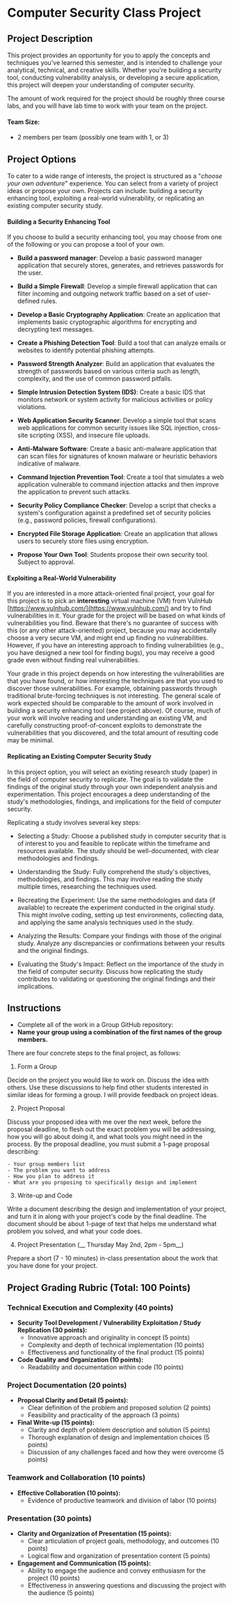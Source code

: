 # Computer Security Class Project

## Project Description

This project provides an opportunity for you to apply the concepts and techniques you've learned this semester, and is intended to challenge your analytical, technical, and creative skills. Whether you're building a security tool, conducting vulnerability analysis, or developing a secure application, this project will deepen your understanding of computer security.

The amount of work required for the project should be roughly three course labs, and you will have lab time to work with your team on the project. 

#### Team Size: 
* 2 members per team (possibly one team with 1, or 3)

## Project Options

To cater to a wide range of interests, the project is structured as a "_choose your own adventure_" experience. You can select from a variety of project ideas or propose your own. Projects can include: building a security enhancing tool, exploiting a real-world vulnerability, or replicating an existing computer security study. 

#### Building a Security Enhancing Tool 

If you choose to build a security enhancing tool, you may choose from one of the following or you can propose a tool of your own. 

- **Build a password manager**: Develop a basic password manager application that securely stores, generates, and retrieves passwords for the user.

- **Build a Simple Firewall**: Develop a simple firewall application that can filter incoming and outgoing network traffic based on a set of user-defined rules. 
    
- **Develop a Basic Cryptography Application**: Create an application that implements basic cryptographic algorithms for encrypting and decrypting text messages. 
    
- **Create a Phishing Detection Tool**: Build a tool that can analyze emails or websites to identify potential phishing attempts. 
    
- **Password Strength Analyzer**: Build an application that evaluates the strength of passwords based on various criteria such as length, complexity, and the use of common password pitfalls.
    
- **Simple Intrusion Detection System (IDS)**: Create a basic IDS that monitors network or system activity for malicious activities or policy violations. 
    
- **Web Application Security Scanner**: Develop a simple tool that scans web applications for common security issues like SQL injection, cross-site scripting (XSS), and insecure file uploads.
    
- **Anti-Malware Software**: Create a basic anti-malware application that can scan files for signatures of known malware or heuristic behaviors indicative of malware. 
    
- **Command Injection Prevention Tool**: Create a tool that simulates a web application vulnerable to command injection attacks and then improve the application to prevent such attacks. 
    
- **Security Policy Compliance Checker**: Develop a script that checks a system's configuration against a predefined set of security policies (e.g., password policies, firewall configurations).
    
- **Encrypted File Storage Application**: Create an application that allows users to securely store files using encryption. 
    
- **Propose Your Own Tool**: Students propose their own security tool.  Subject to approval. 


#### Exploiting a Real-World Vulnerability

If you are interested in a more attack-oriented final project, your goal for this project is to pick an __interesting__ virtual machine (VM) from VulnHub [https://www.vulnhub.com/](https://www.vulnhub.com/) and try to find vulnerabilities in it. Your grade for the project will be based on what kinds of vulnerabilities you find. Beware that there's no guarantee of success with this (or any other attack-oriented) project, because you may accidentally choose a very secure VM, and might end up finding no vulnerabilities. However, if you have an interesting approach to finding vulnerabilities (e.g., you have designed a new tool for finding bugs), you may receive a good grade even without finding real vulnerabilities.

Your grade in this project depends on how interesting the vulnerabilities are that you have found, or how interesting the techniques are that you used to discover those vulnerabilities. For example, obtaining passwords through traditional brute-forcing techniques is not interesting. The general scale of work expected should be comparable to the amount of work involved in building a security enhancing tool (see project above). Of course, much of your work will involve reading and understanding an existing VM, and carefully constructing proof-of-concent exploits to demonstrate the vulnerabilities that you discovered, and the total amount of resulting code may be minimal.


#### Replicating an Existing Computer Security Study

In this project option, you will select an existing research study (paper) in the field of computer security to replicate. The goal is to validate the findings of the original study through your own independent analysis and experimentation. This project encourages a deep understanding of the study's methodologies, findings, and implications for the field of computer security.

Replicating a study involves several key steps:

- Selecting a Study: Choose a published study in computer security that is of interest to you and feasible to replicate within the timeframe and resources available. The study should be well-documented, with clear methodologies and findings.

- Understanding the Study: Fully comprehend the study's objectives, methodologies, and findings. This may involve reading the study multiple times, researching the techniques used.

- Recreating the Experiment: Use the same methodologies and data (if available) to recreate the experiment conducted in the original study. This might involve coding, setting up test environments, collecting data, and applying the same analysis techniques used in the study.

- Analyzing the Results: Compare your findings with those of the original study. Analyze any discrepancies or confirmations between your results and the original findings.

- Evaluating the Study's Impact: Reflect on the importance of the study in the field of computer security. Discuss how replicating the study contributes to validating or questioning the original findings and their implications.



## Instructions

- Complete all of the work in a Group GitHub repository: []()
- __Name your group using a combination of the first names of the group members.__ 

There are four concrete steps to the final project, as follows:

1. Form a Group

Decide on the project you would like to work on. Discuss the idea with others. Use these discussions to help find other students interested in similar ideas for forming a group. I will provide feedback on project ideas.

2. Project Proposal

Discuss your proposed idea with me over the next week, before the proposal deadline, to flesh out the exact problem you will be addressing, how you will go about doing it, and what tools you might need in the process. By the proposal deadline, you must submit a 1-page proposal describing:

    - Your group members list
    - The problem you want to address
    - How you plan to address it
    - What are you proposing to specifically design and implement

3. Write-up and Code

Write a document describing the design and implementation of your project, and turn it in along with your project's code by the final deadline. The document should be about 1-page of text that helps me understand what problem you solved, and what your code does. 

4. Project Presentation (__ Thursday May 2nd, 2pm - 5pm__)

Prepare a short (7 - 10 minutes) in-class presentation about the work that you have done for your project. 


## Project Grading Rubric (Total: 100 Points)

### Technical Execution and Complexity (40 points)
- **Security Tool Development / Vulnerability Exploitation / Study Replication (30 points):** 
  - Innovative approach and originality in concept (5 points)
  - Complexity and depth of technical implementation (10 points)
  - Effectiveness and functionality of the final product (15 points)
- **Code Quality and Organization (10 points):**
  - Readability and documentation within code (10 points)

### Project Documentation (20 points)
- **Proposal Clarity and Detail (5 points):**
  - Clear definition of the problem and proposed solution (2 points)
  - Feasibility and practicality of the approach (3 points)
- **Final Write-up (15 points):**
  - Clarity and depth of problem description and solution (5 points)
  - Thorough explanation of design and implementation choices (5 points)
  - Discussion of any challenges faced and how they were overcome (5 points)

### Teamwork and Collaboration (10 points)
- **Effective Collaboration (10 points):**
  - Evidence of productive teamwork and division of labor (10 points)

### Presentation (30 points)
- **Clarity and Organization of Presentation (15 points):**
  - Clear articulation of project goals, methodology, and outcomes (10 points)
  - Logical flow and organization of presentation content (5 points)
- **Engagement and Communication (15 points):**
  - Ability to engage the audience and convey enthusiasm for the project (10 points)
  - Effectiveness in answering questions and discussing the project with the audience (5 points)

